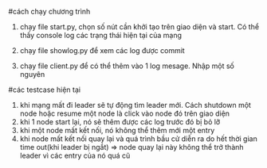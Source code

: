 #cách chạy chương trình
1. chạy file start.py, chọn số nút cần khởi tạo trên giao diện và start.
Có thể thấy console log các trạng thái hiện tại của mạng

2. chạy file showlog.py để xem các log được commit
3. chạy file client.py để có thể thêm vào 1 log mesage. Nhập một số nguyên

#các testcase hiện tại
1. khi mạng mất đi leader sẽ tự động tìm leader mới. Cách shutdown một node hoặc resume một node
là click vào node đó trên giao diện
2. khi 1 node start lại, nó sẽ thêm được các log trước đó bị bỏ lỡ
3. khi một node mất kết nối, nó không thể thêm mới một entry
4.  khi node mất kết nối quay lại và quá trình bầu cử diễn ra do hết thời gian time out(khi leader bị ngắt) => node quay lại
này không thể trở thành leader vì các entry của nó quá cũ
